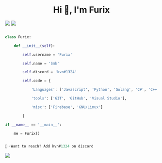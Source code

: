<h1 align="center">Hi 👋, I'm Furix</h1>
<img src="https://media.discordapp.net/attachments/750576681281912873/939994574577860618/image0-1-1.gif">

<img src="https://media.discordapp.net/attachments/735974239022219375/947512957254901790/RDT_20220129_1009303511661115842693116_1.jpg">

```py

class Furix:

    def __init__(self):

        self.username = 'Furix'

        self.name = 'Smk'

        self.discord = 'kvn#1324'

        self.code = {

            'Languages': ['Javascript', 'Python', 'Golang', 'C#', 'C++']

            'tools': ['GIT', 'GitHub', 'Visual Studio'],

            'misc': ['Firebase', 'GNU/Linux']

        }

if __name__ == '__main__':

    me = Furix()

```

```go

📩・Want to reach? Add kvn#1324 on discord

```

<img align="center" src="https://discord.c99.nl/widget/theme-2/722485544625504368.png"/>

